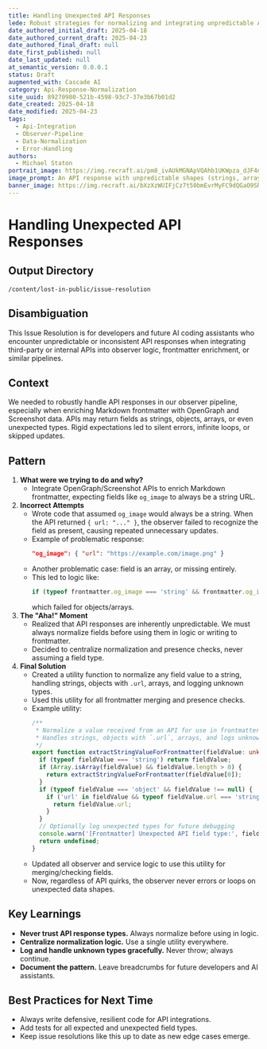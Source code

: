 ```yaml
---
title: Handling Unexpected API Responses
lede: Robust strategies for normalizing and integrating unpredictable API data into observer pipelines and frontmatter logic.
date_authored_initial_draft: 2025-04-18
date_authored_current_draft: 2025-04-23
date_authored_final_draft: null
date_first_published: null
date_last_updated: null
at_semantic_version: 0.0.0.1
status: Draft
augmented_with: Cascade AI
category: Api-Response-Normalization
site_uuid: 89270980-521b-4598-93c7-37e3b67b01d2
date_created: 2025-04-18
date_modified: 2025-04-23
tags:
  - Api-Integration
  - Observer-Pipeline
  - Data-Normalization
  - Error-Handling
authors:
  - Michael Staton
portrait_image: https://img.recraft.ai/pm8_ivAUkMGNApVQAhb1UKWpza_dJF4nDDGl_h5OYCU/rs:fit:1024:1820:0/raw:1/plain/abs://external/images/31a3518d-7159-4ce1-9873-fa3ea7860db8
image_prompt: An API response with unpredictable shapes (strings, arrays, objects) being normalized into a clean, structured frontmatter block.
banner_image: https://img.recraft.ai/bXzXzWUIFjCz7t50bmEvrMyFC9dQGaO9SRBm2mEV_N4/rs:fit:2048:1024:0/raw:1/plain/abs://external/images/b6550e88-5541-42bd-a842-d3ff4d693b78
---
```


# Handling Unexpected API Responses

## Output Directory
`/content/lost-in-public/issue-resolution`

## Disambiguation
This Issue Resolution is for developers and future AI coding assistants who encounter unpredictable or inconsistent API responses when integrating third-party or internal APIs into observer logic, frontmatter enrichment, or similar pipelines. 

## Context
We needed to robustly handle API responses in our observer pipeline, especially when enriching Markdown frontmatter with OpenGraph and Screenshot data. APIs may return fields as strings, objects, arrays, or even unexpected types. Rigid expectations led to silent errors, infinite loops, or skipped updates.

## Pattern
1. **What were we trying to do and why?**
   - Integrate OpenGraph/Screenshot APIs to enrich Markdown frontmatter, expecting fields like `og_image` to always be a string URL.
2. **Incorrect Attempts**
   - Wrote code that assumed `og_image` would always be a string. When the API returned `{ url: "..." }`, the observer failed to recognize the field as present, causing repeated unnecessary updates.
   - Example of problematic response:
     ```json
     "og_image": { "url": "https://example.com/image.png" }
     ```
   - Another problematic case: field is an array, or missing entirely.
   - This led to logic like:
     ```typescript
     if (typeof frontmatter.og_image === 'string' && frontmatter.og_image.length > 0) { /* present */ }
     ```
     which failed for objects/arrays.
3. **The "Aha!" Moment**
   - Realized that API responses are inherently unpredictable. We must always normalize fields before using them in logic or writing to frontmatter.
   - Decided to centralize normalization and presence checks, never assuming a field type.
4. **Final Solution**
   - Created a utility function to normalize any field value to a string, handling strings, objects with `.url`, arrays, and logging unknown types.
   - Used this utility for all frontmatter merging and presence checks.
   - Example utility:
     ```typescript
     /**
      * Normalize a value received from an API for use in frontmatter.
      * Handles strings, objects with `.url`, arrays, and logs unknown types.
      */
     export function extractStringValueForFrontmatter(fieldValue: unknown): string | undefined {
       if (typeof fieldValue === 'string') return fieldValue;
       if (Array.isArray(fieldValue) && fieldValue.length > 0) {
         return extractStringValueForFrontmatter(fieldValue[0]);
       }
       if (typeof fieldValue === 'object' && fieldValue !== null) {
         if ('url' in fieldValue && typeof fieldValue.url === 'string') {
           return fieldValue.url;
         }
       }
       // Optionally log unexpected types for future debugging
       console.warn('[Frontmatter] Unexpected API field type:', fieldValue);
       return undefined;
     }
     ```
   - Updated all observer and service logic to use this utility for merging/checking fields.
   - Now, regardless of API quirks, the observer never errors or loops on unexpected data shapes.

## Key Learnings
- **Never trust API response types.** Always normalize before using in logic.
- **Centralize normalization logic.** Use a single utility everywhere.
- **Log and handle unknown types gracefully.** Never throw; always continue.
- **Document the pattern.** Leave breadcrumbs for future developers and AI assistants.

## Best Practices for Next Time
- Always write defensive, resilient code for API integrations.
- Add tests for all expected and unexpected field types.
- Keep issue resolutions like this up to date as new edge cases emerge.